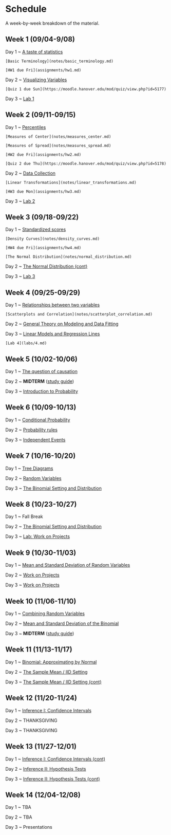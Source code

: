 # Schedule

A week-by-week breakdown of the material.

## Week  1 (09/04-9/08)

Day 1
  ~ [A taste of statistics](notes/taste.md)

    [Basic Terminology](notes/basic_terminology.md)

    [HW1 due Fri](assignments/hw1.md)

Day 2
  ~ [Visualizing Variables](notes/visualizing_distributions.md)

    [Quiz 1 due Sun](https://moodle.hanover.edu/mod/quiz/view.php?id=5177)

Day 3
  ~ [Lab 1](https://hanoverstatslabs.github.io/resources/labs/Lab1Instructions.html)


## Week  2 (09/11-09/15)

Day 1
  ~ [Percentiles](notes/percentiles.md)

    [Measures of Center](notes/measures_center.md)

    [Measures of Spread](notes/measures_spread.md)

    [HW2 due Fri](assignments/hw2.md)

    [Quiz 2 due Thu](https://moodle.hanover.edu/mod/quiz/view.php?id=5178)

Day 2
  ~ [Data Collection](notes/data_collection.md)

    [Linear Transformations](notes/linear_transformations.md)

    [HW3 due Mon](assignments/hw3.md)

Day 3
  ~ [Lab 2](labs/2.md)

## Week  3 (09/18-09/22)

Day 1
  ~ [Standardized scores](notes/linear_transformations.md)

    [Density Curves](notes/density_curves.md)

    [HW4 due Fri](assignments/hw4.md)

    [The Normal Distribution](notes/normal_distribution.md)

Day 2
  ~ [The Normal Distribution (cont)](notes/normal_distribution.md)

Day 3
  ~ [Lab 3](labs/3.md)

## Week  4 (09/25-09/29)

Day 1
  ~ [Relationships between two variables](notes/relationships.md)

    [Scatterplots and Correlation](notes/scatterplot_correlation.md)

Day 2
  ~ [General Theory on Modeling and Data Fitting](notes/modeling_general.md)

Day 3
  ~ [Linear Models and Regression Lines](notes/linear_regression.md)

    [Lab 4](labs/4.md)

## Week  5 (10/02-10/06)

Day 1
  ~ [The question of causation](notes/correlation_causation.md)

Day 2
  ~ **MIDTERM**  ([study guide](notes/midterm1_study_guide.md))

Day 3
  ~ [Introduction to Probability](notes/probability_intro.md)

## Week  6 (10/09-10/13)

Day 1
  ~ [Conditional Probability](notes/probability_conditional.md)

Day 2
  ~ [Probability rules](notes/probability_rules.md)

Day 3
  ~ [Independent Events](notes/independent_events.md)

## Week  7 (10/16-10/20)

Day 1
  ~ [Tree Diagrams](notes/decision_trees.md)

Day 2
  ~ [Random Variables](notes/random_variables.md)

Day 3
  ~ [The Binomial Setting and Distribution](notes/binomial.md)

## Week  8 (10/23-10/27)

Day 1
  ~ Fall Break

Day 2
  ~ [The Binomial Setting and Distribution](notes/binomial.md)

Day 3
  ~ [Lab: Work on Projects](labs/projectAnalysisSteps.md)

## Week  9 (10/30-11/03)

Day 1
  ~ [Mean and Standard Deviation of Random Variables](notes/rv_mean.md)

Day 2
  ~ [Work on Projects](labs/projectAnalysisSteps.md)

Day 3
  ~ [Work on Projects](labs/projectAnalysisSteps.md)

## Week 10 (11/06-11/10)

Day 1
  ~ [Combining Random Variables](notes/rv_combine.md)

Day 2
  ~ [Mean and Standard Deviation of the Binomial](notes/binomial_mean.md)

Day 3
  ~ **MIDTERM** ([study guide](notes/midterm2_study_guide.md))

## Week 11 (11/13-11/17)

Day 1
  ~ [Binomial: Approximating by Normal](notes/binomial_mean.md)

Day 2
  ~ [The Sample Mean / IID Setting](notes/iid_setting.md)

Day 3
  ~ [The Sample Mean / IID Setting (cont)](notes/iid_setting.md)

## Week 12 (11/20-11/24)

Day 1
  ~ [Inference I: Confidence Intervals](notes/confidence_intervals.md)

Day 2
  ~ THANKSGIVING

Day 3
  ~ THANKSGIVING

## Week 13 (11/27-12/01)

Day 1
  ~ [Inference I: Confidence Intervals (cont)](notes/confidence_intervals.md)

Day 2
  ~ [Inference II: Hypothesis Tests](notes/hypothesis_tests.md)

Day 3
  ~ [Inference II: Hypothesis Tests (cont)](notes/hypothesis_tests.md)

## Week 14 (12/04-12/08)

Day 1
  ~ TBA

Day 2
  ~ TBA

Day 3
  ~ Presentations
